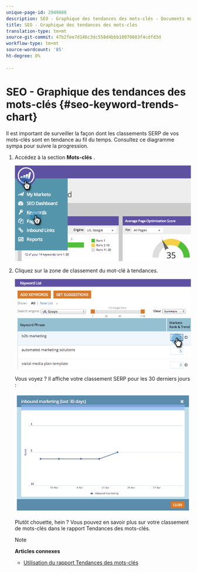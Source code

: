 ```yaml
---
unique-page-id: 2949680
description: SEO - Graphique des tendances des mots-clés - Documents marketing - Documentation du produit
title: SEO - Graphique des tendances des mots-clés
translation-type: tm+mt
source-git-commit: 47b2fee7d146c3dc558d4bbb10070683f4cdfd3d
workflow-type: tm+mt
source-wordcount: '85'
ht-degree: 0%

---
```



# SEO - Graphique des tendances des mots-clés {#seo-keyword-trends-chart}

Il est important de surveiller la façon dont les classements [](../../../../product-docs/additional-apps/seo/understanding-seo/understanding-search-engine-optimization.md) SERP de vos mots-clés sont en tendance au fil du temps. Consultez ce diagramme sympa pour suivre la progression.

1. Accédez à la section **Mots-clés** .

   ![](assets/image2014-9-18-12-3a5-3a7.png)

1. Cliquez sur la zone de classement du mot-clé à tendances.

   ![](assets/image2014-9-18-12-3a5-3a11.png)

   Vous voyez ? Il affiche votre classement [](../../../../product-docs/additional-apps/seo/understanding-seo/understanding-search-engine-optimization.md) SERP pour les 30 derniers jours :

   ![](assets/image2014-9-18-12-3a5-3a14.png)

   Plutôt chouette, hein ? Vous pouvez en savoir plus sur votre classement de mots-clés dans le rapport Tendances des mots-clés.

   >[!NOTE]
   >
   >**Articles connexes**
   >
   >    
   >    
   >    * [Utilisation du rapport Tendances des mots-clés](../../../../product-docs/additional-apps/seo/reports/seo-use-the-keyword-trends-report.md)


